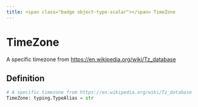 ```yaml
---
title: <span class="badge object-type-scalar"></span> TimeZone
---
```

# <span class="badge object-type-scalar"></span> TimeZone

A specific timezone from https://en.wikipedia.org/wiki/Tz_database

## Definition

```python
# A specific timezone from https://en.wikipedia.org/wiki/Tz_database
TimeZone: typing.TypeAlias = str
```

